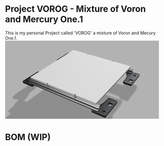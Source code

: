 # Project VOROG - Mixture of Voron and Mercury One.1

This is my personal Project called 'VOROG' a mixture of Voron and Mecury One.1.
![VOROG](https://raw.githubusercontent.com/syph3rd/VOROG/main/docs/images/Screenshot_2023-10-23_203239.png)

# BOM (WIP)

